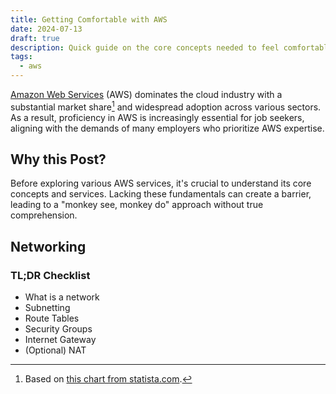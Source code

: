 ```yaml
---
title: Getting Comfortable with AWS
date: 2024-07-13
draft: true
description: Quick guide on the core concepts needed to feel comfortable in AWS
tags:
  - aws
---
```


[Amazon Web Services](https://aws.amazon.com/) (AWS) dominates the cloud industry with a substantial market share[^1] and widespread adoption across various sectors.
As a result, proficiency in AWS is increasingly essential for job seekers, aligning with the demands of many employers who prioritize AWS expertise.

[^1]: Based on [this chart from statista.com](https://www.statista.com/chart/18819/worldwide-market-share-of-leading-cloud-infrastructure-service-providers/).

## Why this Post?
Before exploring various AWS services, it's crucial to understand its core concepts and services. Lacking these fundamentals can create a barrier, leading to a "monkey see, monkey do" approach without true comprehension.

## Networking
### TL;DR Checklist
- What is a network
- Subnetting
- Route Tables
- Security Groups
- Internet Gateway
- (Optional) NAT

